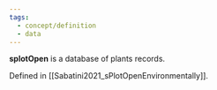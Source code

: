 ```yaml
---
tags:
  - concept/definition
  - data
---
```

**splotOpen** is a database of plants records.

Defined in [[Sabatini2021_sPlotOpenEnvironmentally]].